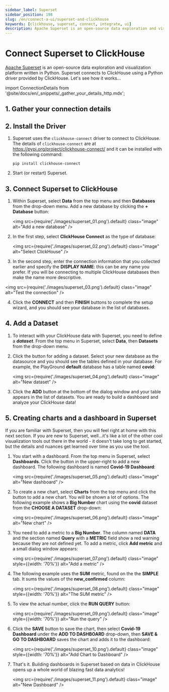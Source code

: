 ```yaml
---
sidebar_label: Superset
sidebar_position: 198
slug: /en/connect-a-ui/superset-and-clickhouse
keywords: [clickhouse, superset, connect, integrate, ui]
description: Apache Superset is an open-source data exploration and visualization platform.
---
```


# Connect Superset to ClickHouse

<a href="https://superset.apache.org/" target="_blank">Apache Superset</a> is an open-source data exploration and visualization platform written in Python. Superset connects to ClickHouse using a Python driver provided by ClickHouse. Let's see how it works...

import ConnectionDetails from '@site/docs/en/_snippets/_gather_your_details_http.mdx';

## 1. Gather your connection details
<ConnectionDetails />

## 2. Install the Driver

1. Superset uses the `clickhouse-connect` driver to connect to ClickHouse. The details of `clickhouse-connect` are at <a href="https://pypi.org/project/clickhouse-connect/" target="_blank">https://pypi.org/project/clickhouse-connect/</a> and it can be installed with the following command:

    ```console
    pip install clickhouse-connect 
    ```

2. Start (or restart) Superset.

## 3. Connect Superset to ClickHouse

1. Within Superset, select **Data** from the top menu and then **Databases** from the drop-down menu. Add a new database by clicking the **+ Database** button:

    <img src={require('./images/superset_01.png').default} class="image" alt="Add a new database" />

2. In the first step, select **ClickHouse Connect** as the type of database:

    <img src={require('./images/superset_02.png').default} class="image" alt="Select ClickHouse" />

3. In the second step, enter the connection information that you collected earlier and specify the **DISPLAY NAME**: this can be any name you prefer. If you will be connecting to multiple ClickHouse databases then make the name more descriptive.

  <img src={require('./images/superset_03.png').default} class="image" alt="Test the connection" />

4. Click the **CONNECT** and then **FINISH** buttons to complete the setup wizard, and you should see your database in the list of databases.

## 4. Add a Dataset

1. To interact with your ClickHouse data with Superset, you need to define a **_dataset_**. From the top menu in Superset, select **Data**, then **Datasets** from the drop-down menu. 

2. Click the button for adding a dataset. Select your new database as the datasource and you should see the tables defined in your database. For example, the PlayGround **default** database has a table named **covid**:

    <img src={require('./images/superset_04.png').default} class="image" alt="New dataset" />


3. Click the **ADD** button at the bottom of the dialog window and your table appears in the list of datasets. You are ready to build a dashboard and analyze your ClickHouse data!


## 5.  Creating charts and a dashboard in Superset

If you are familiar with Superset, then you will feel right at home with this next section. If you are new to Superset, well...it's like a lot of the other cool visualization tools out there in the world - it doesn't take long to get started, but the details and nuances get learned over time as you use the tool. 


1. You start with a dashboard. From the top menu in Superset, select **Dashboards**. Click the button in the upper-right to add a new dashboard. The following dashboard is named **Covid-19 Dashboard**:

    <img src={require('./images/superset_05.png').default} class="image" alt="New dashboard" />

2. To create a new chart, select **Charts** from the top menu and click the button to add a new chart. You will be shown a lot of options. The following example shows a **Big Number** chart using the **covid** dataset from the **CHOOSE A DATASET** drop-down:

    <img src={require('./images/superset_06.png').default} class="image" alt="New chart" />

3. You need to add a metric to a **Big Number**. The column named **DATA** and the section named **Query** with a **METRIC** field show a red warning because they are not defined yet. To add a metric, click **Add metric** and a small dialog window appears:

    <img src={require('./images/superset_07.png').default} class="image" style={{width: '70%'}}   alt="Add a metric" />

4. The following example uses the **SUM** metric, found on the the **SIMPLE** tab. It sums the values of the **new_confirmed** column:

    <img src={require('./images/superset_08.png').default} class="image" style={{width: '70%'}}  alt="The SUM metric" />

5. To view the actual number, click the **RUN QUERY** button:

    <img src={require('./images/superset_09.png').default} class="image" style={{width: '70%'}}  alt="Run the query" />

6. Click the **SAVE** button to save the chart, then select **Covid-19 Dashboard** under the **ADD TO DASHBOARD** drop-down, then **SAVE & GO TO DASHBOARD** saves the chart and adds it to the dashboard:

    <img src={require('./images/superset_10.png').default} class="image" style={{width: '70%'}}  alt="Add Chart to Dashboard" />

7. That's it. Building dashboards in Superset based on data in ClickHouse opens up a whole world of blazing fast data analytics!

    <img src={require('./images/superset_11.png').default} class="image" alt="New Dashboard" />
